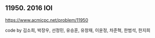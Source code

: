 ## 11950. 2016 IOI
https://www.acmicpc.net/problem/11950

code by
김소희, 박장우, 선정민, 유승훈, 유창재, 이윤정, 차준혁, 한범석, 한지희
